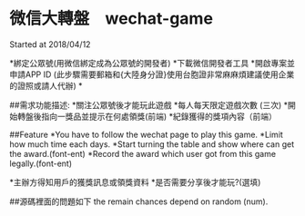 # 微信大轉盤　wechat-game
Started at 2018/04/12

*綁定公眾號(用微信綁定成為公眾號的開發者)
*下載微信開發者工具
*開啟專案並申請APP ID (此步驟需要郵箱和{大陸身分證}使用台胞證非常麻麻煩建議使用企業的證照或請人代辦)
*

##需求功能描述:
*關注公眾號後才能玩此遊戲
*每人每天限定遊戲次數 (三次)
*開始轉盤後指向一獎品並提示在何處領獎(前端)
*紀錄獲得的獎項內容（前端）


##Feature
*You have to follow the wechat page to play this game.
*Limit how much time each days.
*Start turning the table and show where can get the award.(font-ent)
*Record the award which user got from this game legally.(font-ent)

*主辦方得知用戶的獲獎訊息或領獎資料
*是否需要分享後才能玩?(選填)


##源碼裡面的問題如下
the remain chances depend on random (num).